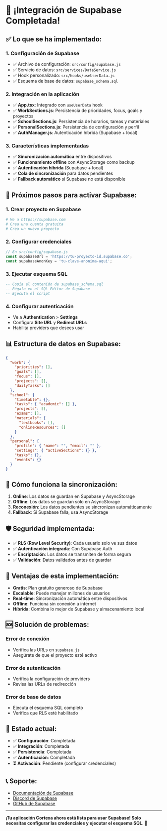 # 🎉 ¡Integración de Supabase Completada!

## ✅ **Lo que se ha implementado:**

### 1. **Configuración de Supabase**
- ✅ Archivo de configuración: `src/config/supabase.js`
- ✅ Servicio de datos: `src/services/DataService.js`
- ✅ Hook personalizado: `src/hooks/useUserData.js`
- ✅ Esquema de base de datos: `supabase_schema.sql`

### 2. **Integración en la aplicación**
- ✅ **App.tsx**: Integrado con `useUserData` hook
- ✅ **WorkSections.js**: Persistencia de prioridades, focus, goals y proyectos
- ✅ **SchoolSections.js**: Persistencia de horarios, tareas y materiales
- ✅ **PersonalSections.js**: Persistencia de configuración y perfil
- ✅ **AuthManager.js**: Autenticación híbrida (Supabase + local)

### 3. **Características implementadas**
- ✅ **Sincronización automática** entre dispositivos
- ✅ **Funcionamiento offline** con AsyncStorage como backup
- ✅ **Autenticación híbrida** (Supabase + local)
- ✅ **Cola de sincronización** para datos pendientes
- ✅ **Fallback automático** si Supabase no está disponible

## 🚀 **Próximos pasos para activar Supabase:**

### 1. **Crear proyecto en Supabase**
```bash
# Ve a https://supabase.com
# Crea una cuenta gratuita
# Crea un nuevo proyecto
```

### 2. **Configurar credenciales**
```javascript
// En src/config/supabase.js
const supabaseUrl = 'https://tu-proyecto-id.supabase.co';
const supabaseAnonKey = 'tu-clave-anonima-aqui';
```

### 3. **Ejecutar esquema SQL**
```sql
-- Copia el contenido de supabase_schema.sql
-- Pégalo en el SQL Editor de Supabase
-- Ejecuta el script
```

### 4. **Configurar autenticación**
- Ve a **Authentication** > **Settings**
- Configura **Site URL** y **Redirect URLs**
- Habilita providers que desees usar

## 📊 **Estructura de datos en Supabase:**

```json
{
  "work": {
    "priorities": [],
    "goals": [],
    "focus": [],
    "projects": [],
    "dailyTasks": []
  },
  "school": {
    "timetable": {},
    "tasks": { "academic": [] },
    "projects": [],
    "exams": [],
    "materials": {
      "textbooks": [],
      "onlineResources": []
    }
  },
  "personal": {
    "profile": { "name": "", "email": "" },
    "settings": { "activeSections": {} },
    "tasks": {},
    "events": {}
  }
}
```

## 🔄 **Cómo funciona la sincronización:**

1. **Online**: Los datos se guardan en Supabase y AsyncStorage
2. **Offline**: Los datos se guardan solo en AsyncStorage
3. **Reconexión**: Los datos pendientes se sincronizan automáticamente
4. **Fallback**: Si Supabase falla, usa AsyncStorage

## 🛡️ **Seguridad implementada:**

- ✅ **RLS (Row Level Security)**: Cada usuario solo ve sus datos
- ✅ **Autenticación integrada**: Con Supabase Auth
- ✅ **Encriptación**: Los datos se transmiten de forma segura
- ✅ **Validación**: Datos validados antes de guardar

## 📱 **Ventajas de esta implementación:**

- **Gratis**: Plan gratuito generoso de Supabase
- **Escalable**: Puede manejar millones de usuarios
- **Real-time**: Sincronización automática entre dispositivos
- **Offline**: Funciona sin conexión a internet
- **Híbrida**: Combina lo mejor de Supabase y almacenamiento local

## 🆘 **Solución de problemas:**

### Error de conexión
- Verifica las URLs en `supabase.js`
- Asegúrate de que el proyecto esté activo

### Error de autenticación
- Verifica la configuración de providers
- Revisa las URLs de redirección

### Error de base de datos
- Ejecuta el esquema SQL completo
- Verifica que RLS esté habilitado

## 🎯 **Estado actual:**

- ✅ **Configuración**: Completada
- ✅ **Integración**: Completada
- ✅ **Persistencia**: Completada
- ✅ **Autenticación**: Completada
- ⏳ **Activación**: Pendiente (configurar credenciales)

## 📞 **Soporte:**

- [Documentación de Supabase](https://supabase.com/docs)
- [Discord de Supabase](https://discord.supabase.com)
- [GitHub de Supabase](https://github.com/supabase/supabase)

---

**¡Tu aplicación Cortexa ahora está lista para usar Supabase! Solo necesitas configurar las credenciales y ejecutar el esquema SQL. 🚀**
